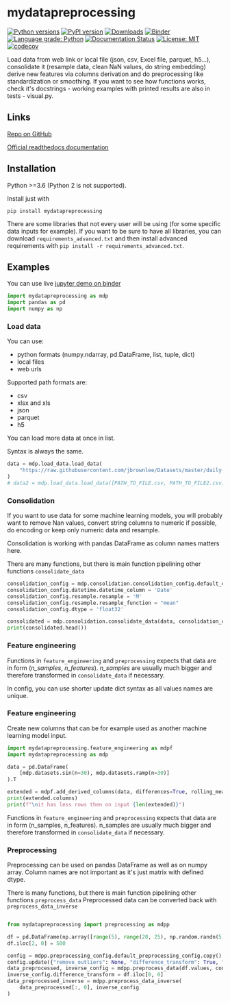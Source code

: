 # mydatapreprocessing

[![Python versions](https://img.shields.io/pypi/pyversions/mydatapreprocessing.svg)](https://pypi.python.org/pypi/mydatapreprocessing/) [![PyPI version](https://badge.fury.io/py/mydatapreprocessing.svg)](https://badge.fury.io/py/mydatapreprocessing) [![Downloads](https://pepy.tech/badge/mydatapreprocessing)](https://pepy.tech/project/mydatapreprocessing) [![Binder](https://mybinder.org/badge_logo.svg)](https://mybinder.org/v2/gh/Malachov/mydatapreprocessing/HEAD?filepath=demo.ipynb) [![Language grade: Python](https://img.shields.io/lgtm/grade/python/g/Malachov/mydatapreprocessing.svg?logo=lgtm&logoWidth=18)](https://lgtm.com/projects/g/Malachov/mydatapreprocessing/context:python) [![Documentation Status](https://readthedocs.org/projects/mydatapreprocessing/badge/?version=latest)](https://mydatapreprocessing.readthedocs.io/?badge=latest) [![License: MIT](https://img.shields.io/badge/License-MIT-yellow.svg)](https://opensource.org/licenses/MIT) [![codecov](https://codecov.io/gh/Malachov/mydatapreprocessing/branch/master/graph/badge.svg)](https://codecov.io/gh/Malachov/mydatapreprocessing)

Load data from web link or local file (json, csv, Excel file, parquet, h5...), consolidate it (resample data, clean NaN values, do string embedding) derive new features via columns derivation and do preprocessing like
standardization or smoothing. If you want to see how functions works, check it's docstrings - working examples with printed results are also in tests - visual.py.

## Links

[Repo on GitHub](https://github.com/Malachov/mydatapreprocessing)

[Official readthedocs documentation](https://mydatapreprocessing.readthedocs.io)


## Installation

Python >=3.6 (Python 2 is not supported).

Install just with

```console
pip install mydatapreprocessing
```

There are some libraries that not every user will be using (for some specific data inputs for example). If you want to be sure to have all libraries, you can download `requirements_advanced.txt` and then install
advanced requirements with `pip install -r requirements_advanced.txt`.


## Examples

You can use live [jupyter demo on binder](https://mybinder.org/v2/gh/Malachov/mydatapreprocessing/HEAD?filepath=demo.ipynb)

<!--phmdoctest-setup-->
```python
import mydatapreprocessing as mdp
import pandas as pd
import numpy as np
```

### Load data

You can use:

- python formats (numpy.ndarray, pd.DataFrame, list, tuple, dict)
- local files
- web urls

Supported path formats are:

- csv
- xlsx and xls
- json
- parquet
- h5

You can load more data at once in list.

Syntax is always the same.

<!--phmdoctest-label test_load_data-->
<!--phmdoctest-share-names-->
```python
data = mdp.load_data.load_data(
    "https://raw.githubusercontent.com/jbrownlee/Datasets/master/daily-min-temperatures.csv",
)
# data2 = mdp.load_data.load_data([PATH_TO_FILE.csv, PATH_TO_FILE2.csv])
```

### Consolidation
If you want to use data for some machine learning models, you will probably want to remove Nan values, convert string columns to numeric if possible, do encoding or keep only numeric data and resample.

Consolidation is working with pandas DataFrame as column names matters here.

There are many functions, but there is main function pipelining other functions `consolidate_data`


<!--phmdoctest-label test_consolidation-->
<!--phmdoctest-share-names-->
```python
consolidation_config = mdp.consolidation.consolidation_config.default_consolidation_config.copy()
consolidation_config.datetime.datetime_column = 'Date'
consolidation_config.resample.resample = 'M'
consolidation_config.resample.resample_function = "mean"
consolidation_config.dtype = 'float32'

consolidated = mdp.consolidation.consolidate_data(data, consolidation_config)
print(consolidated.head())
```

### Feature engineering
Functions in `feature_engineering` and `preprocessing` expects that data are in form (*n_samples*, *n_features*).
*n_samples* are usually much bigger and therefore transformed in `consolidate_data` if necessary.

In config, you can use shorter update dict syntax as all values names are unique.

### Feature engineering

Create new columns that can be for example used as another machine learning model input.

```python
import mydatapreprocessing.feature_engineering as mdpf
import mydatapreprocessing as mdp

data = pd.DataFrame(
    [mdp.datasets.sin(n=30), mdp.datasets.ramp(n=30)]
).T

extended = mdpf.add_derived_columns(data, differences=True, rolling_means=10)
print(extended.columns)
print(f"\nit has less rows then on input {len(extended)}")
```

Functions in `feature_engineering` and `preprocessing` expects that data are in form (n_samples, n_features). n_samples are usually much bigger and therefore transformed in `consolidate_data`
if necessary.

### Preprocessing

Preprocessing can be used on pandas DataFrame as well as on numpy array. Column names are not important as it's just matrix with defined dtype.

There is many functions, but there is main function pipelining other functions `preprocess_data` Preprocessed data can be converted back with `preprocess_data_inverse`


<!--phmdoctest-label test_preprocess_data-->
<!--phmdoctest-share-names-->
```python

from mydatapreprocessing import preprocessing as mdpp

df = pd.DataFrame(np.array([range(5), range(20, 25), np.random.randn(5)]).astype("float32").T)
df.iloc[2, 0] = 500

config = mdpp.preprocessing_config.default_preprocessing_config.copy()
config.update({"remove_outliers": None, "difference_transform": True, "standardize": "standardize"})
data_preprocessed, inverse_config = mdpp.preprocess_data(df.values, config)
inverse_config.difference_transform = df.iloc[0, 0]
data_preprocessed_inverse = mdpp.preprocess_data_inverse(
    data_preprocessed[:, 0], inverse_config
)
```
